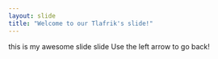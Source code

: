 ```yaml
---
layout: slide
title: "Welcome to our Tlafrik's slide!"
---
```

this is my awesome slide slide
Use the left arrow to go back!